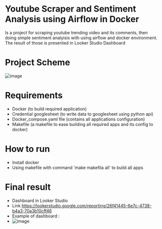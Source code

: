 # Youtube Scraper and Sentiment Analysis using Airflow in Docker 
Is a project for scraping youtube trending video and its comments, then doing simple sentiment analyisis with using airflow and docker environment.
The result of those is presented in Looker Studio Dashboard

# Project Scheme
![image](https://github.com/arifalse/final_assignment/assets/61183492/a65a3fdf-06e6-4ef6-94df-70def9210230)

# Requirements
- Docker (to build required application)
- Credential googlesheet (to write data to googlesheet using python api) 
- Docker_compose.yaml file (contains all applications configuration)
- Makefile (a makefile to ease building all required apps and its config to docker)

# How to run
- Install docker
- Using makefile with command 'make makefila all' to build all apps

# Final result
- Dashboard in Looker Studio
- Link https://lookerstudio.google.com/reporting/26f41445-6e7c-4738-b4a3-70a3b10cff46
- Example of dashboard :
- ![image](https://github.com/arifalse/final_assignment/assets/61183492/910a6a57-c6ad-4879-a62c-793d508b4b5e)


